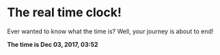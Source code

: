# The real time clock!

Ever wanted to know what the time is? Well, your journey is about to end!

**The time is Dec 03, 2017, 03:52**